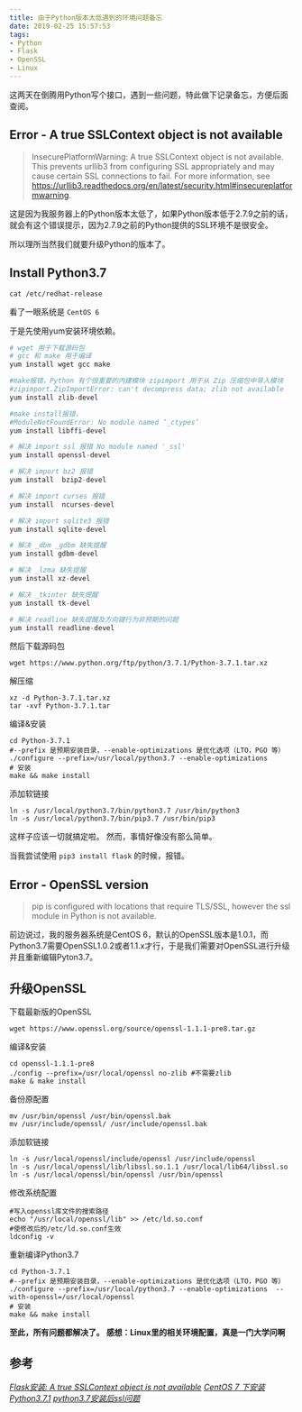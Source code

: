 ```yaml
---
title: 由于Python版本太低遇到的环境问题备忘
date: 2019-02-25 15:57:53
tags: 
- Python
- Flask
- OpenSSL
- Linux
---
```


这两天在倒腾用Python写个接口，遇到一些问题，特此做下记录备忘，方便后面查阅。

## Error - A true SSLContext object is not available

> InsecurePlatformWarning: A true SSLContext object is not available. This prevents urllib3 from configuring SSL
appropriately and may cause certain SSL connections to fail. For more information, see https://urllib3.readthedocs.org/en/latest/security.html#insecureplatformwarning.

这是因为我服务器上的Python版本太低了，如果Python版本低于2.7.9之前的话，就会有这个错误提示，因为2.7.9之前的Python提供的SSL环境不是很安全。

所以理所当然我们就要升级Python的版本了。

## Install Python3.7

`cat /etc/redhat-release`

看了一眼系统是 `CentOS 6`

于是先使用yum安装环境依赖。

```python
# wget 用于下载源码包
# gcc 和 make 用于编译
yum install wget gcc make

#make报错，Python 有个很重要的内建模块 zipimport 用于从 Zip 压缩包中导入模块
#zipimport.ZipImportError: can't decompress data; zlib not available
yum install zlib-devel

#make install报错，
#ModuleNotFoundError: No module named ‘_ctypes’
yum install libffi-devel

# 解决 import ssl 报错 No module named '_ssl'
yum install openssl-devel

# 解决 import bz2 报错
yum install  bzip2-devel

# 解决 import curses 报错
yum install  ncurses-devel

# 解决 import sqlite3 报错
yum install sqlite-devel

# 解决 _dbm _gdbm 缺失提醒
yum install gdbm-devel

# 解决 _lzma 缺失提醒
yum install xz-devel

# 解决 _tkinter 缺失提醒
yum install tk-devel

# 解决 readline 缺失提醒及方向键行为非预期的问题
yum install readline-devel
```

然后下载源码包

`wget https://www.python.org/ftp/python/3.7.1/Python-3.7.1.tar.xz`

解压缩

```
xz -d Python-3.7.1.tar.xz
tar -xvf Python-3.7.1.tar
```

编译&安装

```
cd Python-3.7.1
#--prefix 是预期安装目录，--enable-optimizations 是优化选项（LTO，PGO 等）
./configure --prefix=/usr/local/python3.7 --enable-optimizations
# 安装
make && make install
```

添加软链接

```
ln -s /usr/local/python3.7/bin/python3.7 /usr/bin/python3
ln -s /usr/local/python3.7/bin/pip3.7 /usr/bin/pip3
```

这样子应该一切就搞定啦。
然而，事情好像没有那么简单。

当我尝试使用 `pip3 install flask` 的时候，报错。

## Error - OpenSSL version

> pip is configured with locations that require TLS/SSL, however the ssl module in Python is not available.

前边说过，我的服务器系统是CentOS 6，默认的OpenSSL版本是1.0.1，而Python3.7需要OpenSSL1.0.2或者1.1.x才行，于是我们需要对OpenSSL进行升级并且重新编辑Pyton3.7。

## 升级OpenSSL

下载最新版的OpenSSL

`wget https://www.openssl.org/source/openssl-1.1.1-pre8.tar.gz`

编译&安装

```
cd openssl-1.1.1-pre8
./config --prefix=/usr/local/openssl no-zlib #不需要zlib
make & make install
```

备份原配置

```
mv /usr/bin/openssl /usr/bin/openssl.bak
mv /usr/include/openssl/ /usr/include/openssl.bak
```

添加软链接

```
ln -s /usr/local/openssl/include/openssl /usr/include/openssl
ln -s /usr/local/openssl/lib/libssl.so.1.1 /usr/local/lib64/libssl.so
ln -s /usr/local/openssl/bin/openssl /usr/bin/openssl
```

修改系统配置

```
#写入openssl库文件的搜索路径
echo "/usr/local/openssl/lib" >> /etc/ld.so.conf
#使修改后的/etc/ld.so.conf生效 
ldconfig -v
```

重新编译Python3.7

```
cd Python-3.7.1
#--prefix 是预期安装目录，--enable-optimizations 是优化选项（LTO，PGO 等）
./configure --prefix=/usr/local/python3.7 --enable-optimizations  --with-openssl=/usr/local/openssl
# 安装
make && make install
```


**至此，所有问题都解决了。**
**感想：Linux里的相关环境配置，真是一门大学问啊**

## 参考
*[Flask安装: A true SSLContext object is not available](https://blog.tanteng.me/2015/12/flask-sslcontext/)*
*[CentOS 7 下安装 Python3.7.1](https://segmentfault.com/a/1190000017313144)*
*[python3.7安装后ssl问题](https://blog.51cto.com/13544424/2149473)*



